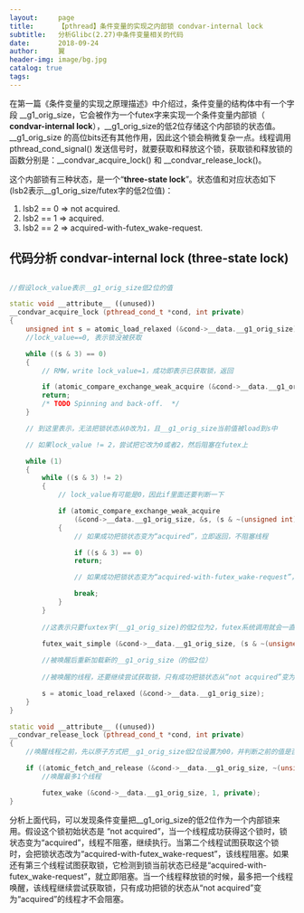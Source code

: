 ```yaml
---
layout:     page
title:      【pthread】条件变量的实现之内部锁 condvar-internal lock
subtitle:   分析Glibc(2.27)中条件变量相关的代码
date:       2018-09-24
author:     翼
header-img: image/bg.jpg
catalog: true
tags:
---
```


在第一篇《条件变量的实现之原理描述》中介绍过，条件变量的结构体中有一个字段 __g1_orig_size，它会被作为一个futex字来实现一个条件变量内部锁（ **condvar-internal lock**），__g1_orig_size的低2位存储这个内部锁的状态值。__g1_orig_size 的高位bits还有其他作用，因此这个锁会稍微复杂一点。线程调用 pthread_cond_signal() 发送信号时，就要获取和释放这个锁，获取锁和释放锁的函数分别是：__condvar_acquire_lock() 和 __condvar_release_lock()。

这个内部锁有三种状态，是一个“**three-state lock**”。状态值和对应状态如下(lsb2表示__g1_orig_size/futex字的低2位值)：
1. lsb2 == 0 => not acquired.
2. lsb2 == 1 => acquired.
3. lsb2 == 2 => acquired-with-futex_wake-request.

## 代码分析 condvar-internal lock (three-state lock)

```cpp

//假设lock_value表示__g1_orig_size低2位的值

static void __attribute__ ((unused))
__condvar_acquire_lock (pthread_cond_t *cond, int private)
{
    unsigned int s = atomic_load_relaxed (&cond->__data.__g1_orig_size);
    //lock_value==0, 表示锁没被获取

    while ((s & 3) == 0)
    {
        // RMW，write lock_value=1，成功即表示已获取锁，返回

        if (atomic_compare_exchange_weak_acquire (&cond->__data.__g1_orig_size, &s, s | 1))
        return;
        /* TODO Spinning and back-off.  */
    }

    // 到这里表示，无法把锁状态从0改为1，且__g1_orig_size当前值被load到s中

    // 如果lock_value != 2，尝试把它改为0或者2，然后阻塞在futex上

    while (1)
    {
        while ((s & 3) != 2)
        {
            // lock_value有可能是0，因此if里面还要判断一下

            if (atomic_compare_exchange_weak_acquire
                (&cond->__data.__g1_orig_size, &s, (s & ~(unsigned int) 3) | 2))
            {
                // 如果成功把锁状态变为“acquired”，立即返回，不阻塞线程

                if ((s & 3) == 0)
                return;

                // 如果成功把锁状态变为“acquired-with-futex_wake-request”，则阻塞线程

                break;
            }
        }
        
        //这表示只要fuxtex字(__g1_orig_size)的低2位为2，futex系统调用就会一直阻塞

        futex_wait_simple (&cond->__data.__g1_orig_size, (s & ~(unsigned int) 3) | 2, private);
        
        //被唤醒后重新加载新的__g1_orig_size（的低2位）
        
        //被唤醒的线程，还要继续尝试获取锁，只有成功把锁状态从“not acquired”变为“acquired”的线程才不会阻塞

        s = atomic_load_relaxed (&cond->__data.__g1_orig_size);
    }
}

static void __attribute__ ((unused))
__condvar_release_lock (pthread_cond_t *cond, int private)
{
    //唤醒线程之前，先以原子方式把__g1_orig_size低2位设置为00，并判断之前的值是否为2

    if ((atomic_fetch_and_release (&cond->__data.__g1_orig_size, ~(unsigned int) 3) & 3) == 2)
        //唤醒最多1个线程

        futex_wake (&cond->__data.__g1_orig_size, 1, private);
}

```
分析上面代码，可以发现条件变量把__g1_orig_size的低2位作为一个内部锁来用。假设这个锁初始状态是 “not acquired”，当一个线程成功获得这个锁时，锁状态变为“acquired”，线程不阻塞，继续执行。当第二个线程试图获取这个锁时，会把锁状态改为“acquired-with-futex_wake-request”，该线程阻塞。如果还有第三个线程试图获取锁，它检测到锁当前状态已经是“acquired-with-futex_wake-request”，就立即阻塞。当一个线程释放锁的时候，最多把一个线程唤醒，该线程继续尝试获取锁，只有成功把锁的状态从“not acquired”变为“acquired”的线程才不会阻塞。
